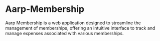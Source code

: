 # Aarp-Membership
Aarp Membership is a web application designed to streamline the management of memberships, offering an intuitive interface to track and manage expenses associated with various memberships.
